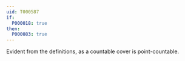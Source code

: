 ```yaml
---
uid: T000587
if:
  P000018: true
then:
  P000083: true
---
```


Evident from the definitions, as a countable cover is point-countable.
